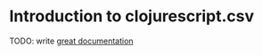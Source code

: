 # Introduction to clojurescript.csv

TODO: write [great documentation](http://jacobian.org/writing/what-to-write/)
